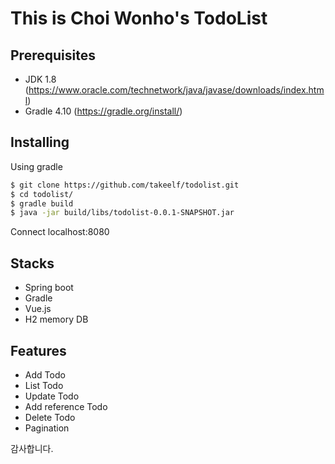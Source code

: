 # This is Choi Wonho's TodoList

## Prerequisites

- JDK 1.8 (https://www.oracle.com/technetwork/java/javase/downloads/index.html)
- Gradle 4.10 (https://gradle.org/install/)

## Installing
Using gradle
```bash
$ git clone https://github.com/takeelf/todolist.git
$ cd todolist/
$ gradle build
$ java -jar build/libs/todolist-0.0.1-SNAPSHOT.jar
```
Connect localhost:8080

## Stacks

- Spring boot
- Gradle
- Vue.js
- H2 memory DB

## Features
- Add Todo
- List Todo
- Update Todo
- Add reference Todo
- Delete Todo
- Pagination

감사합니다.
